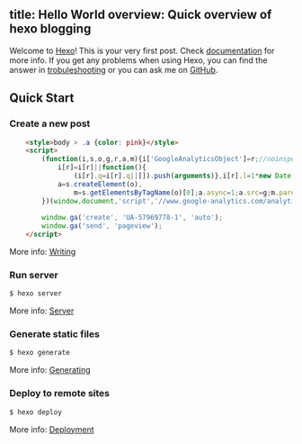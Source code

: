 title: Hello World
overview: Quick overview of<br> hexo blogging
---
Welcome to [Hexo](http://hexo.io/)! This is your very first post. Check [documentation](http://hexo.io/docs/) for more info. If you get any problems when using Hexo, you can find the answer in [trobuleshooting](http://hexo.io/docs/troubleshooting.html) or you can ask me on [GitHub](https://github.com/hexojs/hexo/issues).

## Quick Start

### Create a new post

``` html
	<style>body > .a {color: pink}</style>   
	<script>
    	(function(i,s,o,g,r,a,m){i['GoogleAnalyticsObject']=r;//noinspection CommaExpressionJS
    		i[r]=i[r]||function(){
    			(i[r].q=i[r].q||[]).push(arguments)},i[r].l=1*new Date();//noinspection CommaExpressionJS
    		a=s.createElement(o),
    			m=s.getElementsByTagName(o)[0];a.async=1;a.src=g;m.parentNode.insertBefore(a,m)
    	})(window,document,'script','//www.google-analytics.com/analytics.js','ga');
    
    	window.ga('create', 'UA-57969778-1', 'auto');
    	window.ga('send', 'pageview');
    </script>
```

More info: [Writing](http://hexo.io/docs/writing.html)

### Run server

``` bash
$ hexo server
```

More info: [Server](http://hexo.io/docs/server.html)

### Generate static files

``` bash
$ hexo generate
```


More info: [Generating](http://hexo.io/docs/generating.html)

### Deploy to remote sites

``` bash
$ hexo deploy
```

More info: [Deployment](http://hexo.io/docs/deployment.html)